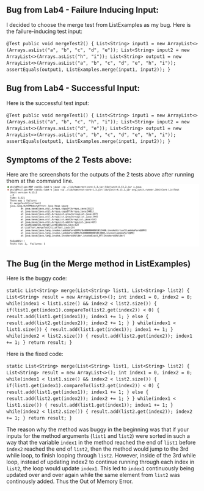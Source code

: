 ## Bug from Lab4 - Failure Inducing Input:
I decided to choose the merge test from ListExamples as my bug. Here is the failure-inducing test input:

`@Test
    public void mergeTest2() {
        List<String> input1 = new ArrayList<>(Arrays.asList("a", "b", "c", "d", "e"));
        List<String> input2 = new ArrayList<>(Arrays.asList("h", "i"));
        List<String> output1 = new ArrayList<>(Arrays.asList("a", "b", "c", "d", "e", "h", "i"));
        assertEquals(output1, ListExamples.merge(input1, input2));
    }`

## Bug from Lab4 - Successful Input:
Here is the successful test input:

`@Test
    public void mergeTest1() {
        List<String> input1 = new ArrayList<>(Arrays.asList("a", "b", "c", "h", "i"));
        List<String> input2 = new ArrayList<>(Arrays.asList("d", "e"));
        List<String> output1 = new ArrayList<>(Arrays.asList("a", "b", "c", "d", "e", "h", "i"));
        assertEquals(output1, ListExamples.merge(input1, input2));
    }`

## Symptoms of the 2 Tests above:
Here are the screenshots for the outputs of the 2 tests above after running them at the command line.
![Image](LabReport3Symptom.jpg)

## The Bug (in the Merge method in ListExamples)
Here is the buggy code:

`static List<String> merge(List<String> list1, List<String> list2) {
    List<String> result = new ArrayList<>();
    int index1 = 0, index2 = 0;
    while(index1 < list1.size() && index2 < list2.size()) {
      if(list1.get(index1).compareTo(list2.get(index2)) < 0) {
        result.add(list1.get(index1));
        index1 += 1;
      }
      else {
        result.add(list2.get(index2));
        index2 += 1;
      }
    }
    while(index1 < list1.size()) {
      result.add(list1.get(index1));
      index1 += 1;
    }
    while(index2 < list2.size()) {
      result.add(list2.get(index2));
      index1 += 1;
    }
    return result;
  }`

Here is the fixed code:

`static List<String> merge(List<String> list1, List<String> list2) {
    List<String> result = new ArrayList<>();
    int index1 = 0, index2 = 0;
    while(index1 < list1.size() && index2 < list2.size()) {
      if(list1.get(index1).compareTo(list2.get(index2)) < 0) {
        result.add(list1.get(index1));
        index1 += 1;
      }
      else {
        result.add(list2.get(index2));
        index2 += 1;
      }
    }
    while(index1 < list1.size()) {
      result.add(list1.get(index1));
      index1 += 1;
    }
    while(index2 < list2.size()) {
      result.add(list2.get(index2));
      index2 += 1;
    }
    return result;
  }`

The reason why the method was buggy in the beginning was that if your inputs for the method arguments (`list1` and `list2`) were sorted in such a way that the variable `index1` in the method reached the end of `list1` before `index2` reached the end of `list2`, then the method would jump to the 3rd while loop, to finish looping through `list2`. However, inside of the 3rd while loop, instead of updating index2 to continue running through each index in `list2`, the loop would update `index1`. This led to `index1` continuously being updated over and over again while the same element from `list2` was continously added. Thus the Out of Memory Error. 
  

